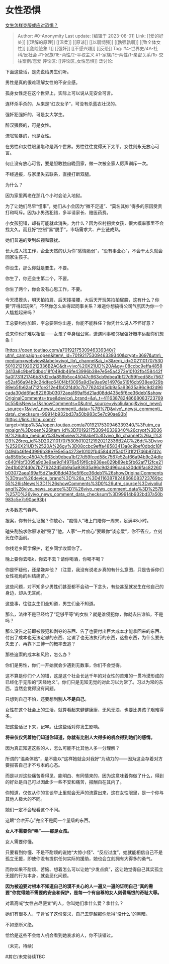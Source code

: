 # 女性恐惧
[女生怎样克服或应对恐惧？](https://www.zhihu.com/question/46930544/answer/2112606469)

> Author: #0-Anonymity
> Last update: [编辑于 2023-08-01]
> Link:   [[爱的好处]] [[理解的原理]] [[温柔]] [[原谅]] [[以弱悯强]] [[孰强孰弱]] [[致全体女性]] [[危险迹象 1]] [[强奸]] [[不感兴趣]] [[反恐]]
> Tag: #4-世界史/4A-社科/反社会 #1-家族/1E-两性/2-平权主义 #1-家族/1E-两性/1-亲密关系/1b-交往案例/恋爱
> 评论区: [[评论区_女性恐惧]]
> 泛讨论:

下面这些话，是先说给男生们听。

男性是真的很难理解女性的不安全感。

孤身女性走在这个世界上，实际上可以说从无安全可言。

连环杀手杀的，从来是“红衣女子”，可没有杀蓝衣壮汉的。

强奸犯强奸的，可是女大学生。

醉汉猥亵的，可是女性。

流氓轮暴的，也是女性。

在男性和女性眼里堪称是两个世界。男性往往觉得天下太平，女性则永无放心可言。

何止没有放心可言，要是胆敢独自晚回家，做一次被全家人厉声训斥一次。

不经通报，与家里失去联系，直接打断双腿。

为什么？

因为家里两老在那几个小时会沦入地狱。

为了让她们尽早“懂事”，她们从小会因为“微不足道”、“莫名其妙”得多的原因受责打和呵斥。因为小男孩犯错，多半请家长、赔医药费。

小女孩犯错，却有可能就此消失。为什么？因为农村拐卖女孩，很大概率家里不会找太久。而且好“控制”易“脱手”，市场需求大、产业链成熟。

她们普遍的受到歧视和骚扰。

长大成人找工作，企业天然的认为你“感情脆弱”，“没有事业心”，不会干太久就会回家生孩子。

你没生，那么你就是要生，不要。

你生了，你还会生第二个，不要。

你生了两个，你会没有心思工作，不要。

今天摸摸头，明天拍拍肩、后天搂搂腰，大后天开玩笑拍拍屁股，这有什么？你要“开得起玩笑”。不然你怎么处得起同事关系？难道你想搞得公司气氛因为你一个人尴尬起来吗？

王总要约你加班，李总要带你出差，你能不能胜任？你凭什么说人不怀好意？

说来你也许难以相信——女孩子单身租公寓，遭遇同事和邻居强奸概率远超你们想象！

[https://open.toutiao.com/a7019217530946339340/?utm\_campaign=open&item\_id=7019217530946339340&crypt=3697&utm\_medium=webview&label=vivo\_llq\_channel&a\_l=3&req\_id=202110170753050102121920212336B2AC&dt=vivo%20X21UD%20A&gy=08ccbc9effa48583413a8c9bef0dbdc18f049db46fe43996b38e7e5e5a4273e10102fb458442f5a0f731f21746b87d2cda859b5cc45047c963cb9dbea1bf27d59fced58c7567e52af66a94b9c24dfec640f4bf3095a9d3e9ae9d14976a519f6cb938ee029b89eb5fb62af712fce212e41b02f4d0c7b776242d5db9a5a93635a96c9d2d96cada30dd6fac82260b03072aea169af5d21ad08dd435e5f6ce36deb1&showOriginalComments=true&device\_brand=&a\_t=41163878248668083723769bc55&isNews=1&showComments=0&utm\_source=vivoliulanqi&vivo\_news\_source=1&vivo\_news\_comment\_data=%7B%7D&vivo\_news\_comment\_data\_checksum=99914b932bd37a50b983c5e7c90ae93b](https://link.zhihu.com/?target=https%3A//open.toutiao.com/a7019217530946339340/%3Futm_campaign%3Dopen%26item_id%3D7019217530946339340%26crypt%3D3697%26utm_medium%3Dwebview%26label%3Dvivo_llq_channel%26a_l%3D3%26req_id%3D202110170753050102121920212336B2AC%26dt%3Dvivo%2520X21UD%2520A%26gy%3D08ccbc9effa48583413a8c9bef0dbdc18f049db46fe43996b38e7e5e5a4273e10102fb458442f5a0f731f21746b87d2cda859b5cc45047c963cb9dbea1bf27d59fced58c7567e52af66a94b9c24dfec640f4bf3095a9d3e9ae9d14976a519f6cb938ee029b89eb5fb62af712fce212e41b02f4d0c7b776242d5db9a5a93635a96c9d2d96cada30dd6fac82260b03072aea169af5d21ad08dd435e5f6ce36deb1%26showOriginalComments%3Dtrue%26device_brand%3D%26a_t%3D41163878248668083723769bc55%26isNews%3D1%26showComments%3D0%26utm_source%3Dvivoliulanqi%26vivo_news_source%3D1%26vivo_news_comment_data%3D%257B%257D%26vivo_news_comment_data_checksum%3D99914b932bd37a50b983c5e7c90ae93b)

大多数忍气吞声。

报案，你有什么证据？你放心，“痴情人”堵上门陪你一周末，足满48小时。

磕头割腕求你原谅别“毁了”他。人家“一片痴心”要跟你“谈恋爱”，你不答应，立刻死在你面前。

你找老乡同学保护，老乡同学收留你了。

晚上要你去唱k，你去不去？请你喝酒，你喝不喝？

你是怀疑他，还是嫌弃他？（注意，我没有说老乡真的有什么意图，只是告诉你们女性视角的纠结痛苦。）

这些问题，对不知多少男性们甚至都不会动一下念头，有些甚至就发生在他自己的身边，却从无耳闻。

这些事，往往女生们全知道，男生们全不知道。

那么，法律不是已经给了“足够平等”的女权？就是谁侵犯你，你就去告谁嘛，不是吗？

那么没告之前即被侵犯和剥夺的东西、告了也要付出巨大成本才能拿回来的东西、付出了成本也无法定谳的东西、定谳了也无法执行的东西，这些东西，为什么要先失去了、再靠下三博一的概率去追？

那些追索的成本和风险，怎么办？

你们是男性，你们一开始就会少遇到无数事，你们不会觉得。

这不算是你们个人的错，这是这个社会长达千年的对女性的苦难的一贯冷漠形成的已经化于无形的“天经地义”。你们只是无知无觉的对此习以为常了。习以为常的东西，当然会觉得没有问题。

只想到自己不怕，还要想到**别人不是自己**。

女性在这个社会上的生活，就算看起来健健康康、无风无浪，也要比男孩子艰难得多。

把这些话记下来，记牢。让这些话对你发生影响。

**将来仅仅凭着她们知道你知道，你就有比别人大得多的机会得到她们的感情。**

因为真正知道这些的人，怎么可能不比其他人多一分理解？

所谓的“温柔体贴”，是不能以“这样她就会对我好”为动力的——因为这会存着对方要报答自己才不亏本的心态。

而是以对这些痛苦看得见、能明白、有同情来的，因为这意味着你做了什么，得到的好处是自己可以因此少一些不安和痛苦，报酬自在其内了。

你知道，仅仅从你的言谈举止里就会无声的流露出来，这在女性眼里，是一个你与其他人极大的不同。

她们一定不会轻看这个不同。

这跟“会哄开心”完全不是同一个量级的东西。

**女人不需要你“哄”——那是女孩。**

女人需要你懂。

只要看到你懂、不是不耐烦的说她“大惊小怪”、“反应过度”，她就能相信自己不是孤立无援，即使你没有提供任何实际的援助，她也会立刻拥有大得多的勇气。

而你如果不耐烦、苦恼、想着怎么可以让她“少发点疯”，这让她觉得自己其实孤立无援的行为本身，就会恶化问题。

**因为被迫要对根本不知道自己的漠不关心的人一遍又一遍的证明自己“真的需要”你觉得她不需要的安全和保护，是每一个有自尊的女人刻骨痛恨的奇耻大辱。**

对着高喊“女性占尽便宜”的人，你叫她们拿什么爱？拿什么？

她们有很多人，宁肯省了这份哀求，自己去穿越那你觉得“没什么”的黑暗。

不如恩断义绝。

恰恰是这些不会给人机会看到她哀求的人，你不该错过。

（未完，待续）

#其它/未完待续TBC
